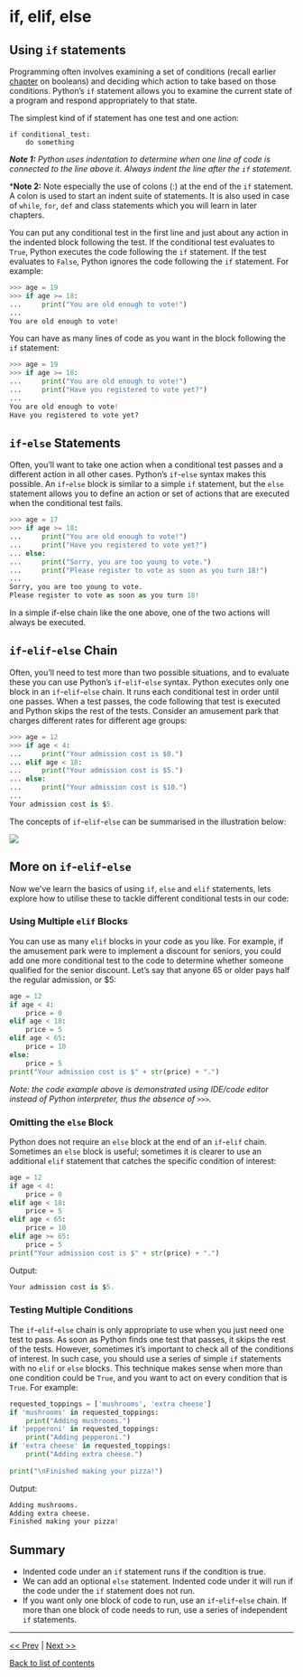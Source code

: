 # if, elif, else

## Using `if` statements

Programming often involves examining a set of conditions (recall earlier [chapter](https://github.com/colinat/Python/blob/main/basics/strings-numbers-and-booleans.md#booleans) on booleans) and deciding which action to take based on those conditions. Python’s `if` statement allows you to examine the current state of a program and respond appropriately to that state.

The simplest kind of if statement has one test and one action:

```
if conditional_test:
    do something
```

***Note 1:** Python uses indentation to determine when one line of code is connected to the line above it. Always indent the line after the `if` statement.*

***Note 2:** Note especially the use of colons (:) at the end of the `if` statement. A colon is used to start an indent suite of statements. It is also used in case of `while`, `for`, `def` and class statements which you will learn in later chapters.

You can put any conditional test in the first line and just about any action in the indented block following the test. If the conditional test evaluates to `True`, Python executes the code following the `if` statement. If the test evaluates to `False`, Python ignores the code following the `if` statement. For example:

```python
>>> age = 19
>>> if age >= 18:
...     print("You are old enough to vote!")
... 
You are old enough to vote!
```

You can have as many lines of code as you want in the block following the `if` statement:

```python
>>> age = 19
>>> if age >= 18:
...     print("You are old enough to vote!")
...     print("Have you registered to vote yet?")
... 
You are old enough to vote!
Have you registered to vote yet?
```


## `if`-`else` Statements
Often, you’ll want to take one action when a conditional test passes and a different action in all other cases. Python’s `if`-`else` syntax makes this possible. An `if`-`else` block is similar to a simple `if` statement, but the `else` statement allows you to define an action or set of actions that are executed when the conditional test fails.

```python
>>> age = 17
>>> if age >= 18:
...     print("You are old enough to vote!")
...     print("Have you registered to vote yet?")
... else:
...     print("Sorry, you are too young to vote.")
...     print("Please register to vote as soon as you turn 18!")
... 
Sorry, you are too young to vote.
Please register to vote as soon as you turn 18!
```

In a simple if-else chain like the one above, one of the two actions will always be executed.



## `if`-`elif`-`else` Chain

Often, you’ll need to test more than two possible situations, and to evaluate these you can use Python’s `if`-`elif`-`else` syntax. Python executes only one block in an `if`-`elif`-`else` chain. It runs each conditional test in order until one passes. When a test passes, the code following that test is executed and Python skips the rest of the tests. Consider an amusement park that charges different rates for different age groups:

```python
>>> age = 12
>>> if age < 4:
...     print("Your admission cost is $0.")
... elif age < 18:
...     print("Your admission cost is $5.")
... else:
...     print("Your admission cost is $10.")
... 
Your admission cost is $5.
```

The concepts of `if`-`elif`-`else` can be summarised in the illustration below:

![](https://www.pythontutorial.net/wp-content/uploads/2020/10/Python-if-elif-else-statement.png)


## More on `if`-`elif`-`else`

Now we've learn the basics of using `if`, `else` and `elif` statements, lets explore how to utilise these to tackle different conditional tests in our code:


### Using Multiple `elif` Blocks
You can use as many `elif` blocks in your code as you like. For example, if the amusement park were to implement a discount for seniors, you could add one more conditional test to the code to determine whether someone qualified for the senior discount. Let’s say that anyone 65 or older pays half the regular admission, or $5:

```python
age = 12
if age < 4:
    price = 0
elif age < 18:
    price = 5
elif age < 65:
    price = 10
else:
    price = 5
print("Your admission cost is $" + str(price) + ".")
```

*Note: the code example above is demonstrated using IDE/code editor instead of Python interpreter, thus the absence of `>>>`.*


### Omitting the `else` Block
Python does not require an `else` block at the end of an `if`-`elif` chain. Sometimes an `else` block is useful; sometimes it is clearer to use an additional `elif` statement that catches the specific condition of interest:

```python
age = 12
if age < 4:
    price = 0
elif age < 18:
    price = 5
elif age < 65:
    price = 10
elif age >= 65:
    price = 5
print("Your admission cost is $" + str(price) + ".")
```

Output:

```python
Your admission cost is $5.
```


### Testing Multiple Conditions
The `if`-`elif`-`else` chain is only appropriate to use when you just need one test to pass. As soon as Python finds one test that passes, it skips the rest of the tests. However, sometimes it’s important to check all of the conditions of interest. In such case, you should use a series of simple `if` statements with no `elif` or `else` blocks. This technique makes sense when more than one condition could be `True`, and you want to act on every condition that is `True`. For example:

```python
requested_toppings = ['mushrooms', 'extra cheese']
if 'mushrooms' in requested_toppings:
    print("Adding mushrooms.")
if 'pepperoni' in requested_toppings:
    print("Adding pepperoni.")
if 'extra cheese' in requested_toppings:
    print("Adding extra cheese.")
    
print("\nFinished making your pizza!")
```

Output:

```python
Adding mushrooms.
Adding extra cheese.
Finished making your pizza!
```



## Summary

+ Indented code under an `if` statement runs if the condition is true.
+ We can add an optional `else` statement. Indented code under it will run if the code under the `if` statement does not run.
+ If you want only one block of code to run, use an `if`-`elif`-`else` chain. If more than one block of code needs to run, use a series of independent `if` statements.

---

[<< Prev](https://github.com/colinat/Python/blob/main/basics/chapter-05.md) | [Next >>](https://github.com/colinat/Python/blob/main/basics/chapter-07.md)

[Back to list of contents](https://github.com/colinat/Python)
